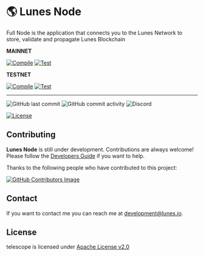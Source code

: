 # 🌎 Lunes Node

Full Node is the application that connects you to the Lunes Network to store, validate and propagate Lunes Blockchain

**MAINNET**

[![Compile](https://github.com/lunes-platform/lunes-node/actions/workflows/scala-compile.yml/badge.svg?branch=testnet)](https://github.com/lunes-platform/lunes-node/actions/workflows/scala-compile.yml)
[![Test](https://github.com/lunes-platform/lunes-node/actions/workflows/scala-test.yml/badge.svg?branch=testnet)](https://github.com/lunes-platform/lunes-node/actions/workflows/scala-test.yml)

**TESTNET**

[![Compile](https://github.com/lunes-platform/lunes-node/actions/workflows/scala-compile.yml/badge.svg?branch=mainnet)](https://github.com/lunes-platform/lunes-node/actions/workflows/scala-compile.yml)
[![Test](https://github.com/lunes-platform/lunes-node/actions/workflows/scala-test.yml/badge.svg?branch=mainnet)](https://github.com/lunes-platform/lunes-node/actions/workflows/scala-test.yml)

---

![GitHub last commit](https://img.shields.io/github/last-commit/lunes-platform/lunes-node)
![GitHub commit activity](https://img.shields.io/github/commit-activity/m/lunes-platform/lunes-node)
![Discord](https://img.shields.io/discord/958424925453058158)

[![License](https://img.shields.io/badge/License-Apache_2.0-blue.svg)](LICENSE)

## Contributing

**Lunes Node** is still under development. Contributions are always welcome! Please follow the [Developers Guide](CONTRIBUTING.md) if you want to help.

Thanks to the following people who have contributed to this project:

[![GitHub Contributors Image](https://contrib.rocks/image?repo=lunes-platform/lunes-node)](https://github.com/lunes-platform/lunes-node/graphs/contributors)

## Contact

If you want to contact me you can reach me at <development@lunes.io>.

## License

telescope is licensed under [Apache License v2.0](LICENSE)
